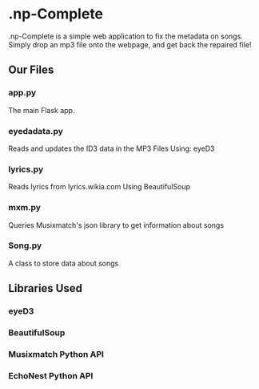 .np-Complete
===========

.np-Complete is a simple web application to fix the metadata on songs. Simply
drop an mp3 file onto the webpage, and get back the repaired file!

Our Files
---------
### app.py

The main Flask app.


### eyedadata.py

Reads and updates the ID3 data in the MP3 Files
Using: eyeD3


### lyrics.py

Reads lyrics from lyrics.wikia.com
Using BeautifulSoup


### mxm.py

Queries Musixmatch's json library to get information about songs


### Song.py

A class to store data about songs

Libraries Used
--------------

### eyeD3
### BeautifulSoup
### Musixmatch Python API
### EchoNest Python API

